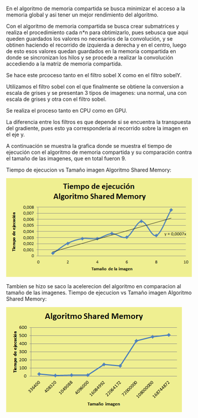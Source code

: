 En el algoritmo de memoria compartida se busca minimizar el acceso a la memoria global y
asi tener un mejor rendimiento del algoritmo.


Con el algoritmo de memoria compartida se busca crear submatrices 
y realiza el procedimiento cada n*n para obtimizarlo, pues sebusca que aqui queden guardados los valores
no necesarios de la convolución, y se obtinen haciendo el recorrido de izquierda a derecha y en el centro, luego de esto esos valores
quedan guardados en la memoria compartida en donde se  sincronizan los hilos 
y se procede a realizar la convolución accediendo a la matriz de memoria compartida.

Se hace este prcoceso tanto en el filtro sobel X como en el filtro sobelY.

Utilizamos el filtro sobel con el que finalmente se obtiene la conversion a escala de grises y se presentan 3 tipos de imagenes: una normal, una con escala de grises y otra con el filtro sobel.

Se realiza el proceso tanto en CPU como en GPU.

La diferencia entre los filtros es que depende si se encuentra la transpuesta del gradiente,
pues esto ya corresponderia al recorrido sobre la imagen en el eje y.


A continuación se muestra la grafica donde se muestra el tiempo de ejecución con el algoritmo de memoria compartida y su comparación contra el tamaño de las imagenes, que en total fueron 9.

Tiempo de ejecucion vs Tamaño imagen Algoritmo Shared Memory:

![alt text](https://github.com/Diana0205/HPC/blob/master/Entrega2/ShareMem/TESM.png "Logo Title Text 1")


Tambien se hizo se saco la acelerecion del algoritmo en comparacion al tamaño de las imagenes. Tiempo de ejecucion vs Tamaño imagen Algoritmo Shared Memory:

![alt text](https://github.com/Diana0205/HPC/blob/master/Entrega2/ShareMem/Aceleracion%20Shared%20Memory.png "Logo Title Text 1")
